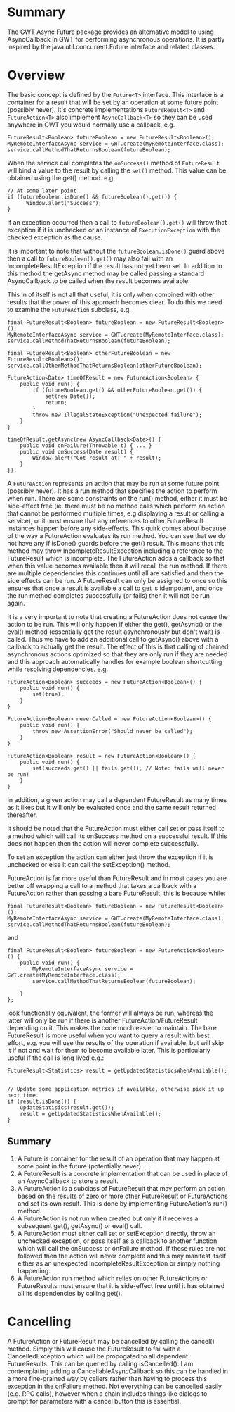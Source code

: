 # Summary #
The GWT Async Future package provides an alternative model to using AsyncCallback in GWT for performing asynchronous operations.  It is partly inspired by the java.util.concurrent.Future interface and related classes.

# Overview #
The basic concept is defined by the `Future<T>` interface.  This interface is a container for a result that will be set by an operation at some future point (possibly never). It's concrete implementations `FutureResult<T>` and `FutureAction<T>` also implement `AsyncCallback<T>` so they can be used anywhere in GWT you would normally use a callback, e.g.

```
FutureResult<Boolean> futureBoolean = new FutureResult<Boolean>();
MyRemoteInterfaceAsync service = GWT.create(MyRemoteInterface.class);
service.callMethodThatReturnsBoolean(futureBoolean);
```

When the service call completes the `onSuccess()` method of `FutureResult` will bind a value to the result by calling the `set()` method.  This value can be obtained using the get() method. e.g.

```
// At some later point
if (futureBoolean.isDone() && futureBoolean().get()) {
      Window.alert("Success");
}
```

If an exception occurred then a call to `futureBoolean().get()` will throw that exception if it is unchecked or an instance of `ExecutionException` with the checked exception as the cause.

It is important to note that without the `futureBoolean.isDone()` guard above then a call to `futureBoolean().get()` may also fail with an IncompleteResultException if the result has not yet been set.  In addition to this method the getAsync method may be called passing a standard AsyncCallback to be called when the result becomes available.

This in of itself is not all that useful, it is only when combined with other results that the power of this approach becomes clear.  To do this we need to examine the `FutureAction` subclass, e.g.

```
final FutureResult<Boolean> futureBoolean = new FutureResult<Boolean>();
MyRemoteInterfaceAsync service = GWT.create(MyRemoteInterface.class);
service.callMethodThatReturnsBoolean(futureBoolean);

final FutureResult<Boolean> otherFutureBoolean = new FutureResult<Boolean>();
service.callOtherMethodThatReturnsBoolean(otherFutureBoolean);

FutureAction<Date> timeOfResult = new FutureAction<Boolean> {
    public void run() {
        if (futureBoolean.get() && otherFutureBoolean.get()) {
            set(new Date());
            return;
        }
        throw new IllegalStateException("Unexpected failure");
    }
}

timeOfResult.getAsync(new AsyncCallback<Date>() {
    public void onFailure(Throwable t) { ... }
    public void onSuccess(Date result) {
        Window.alert("Got result at: " + result);
    }
});
```


A `FutureAction` represents an action that may be run at some future point (possibly never).  It has a run method that specifies the action to perform when run.  There are some constraints on the run() method, either it must be side-effect free (ie. there must be no method calls which perform an action that cannot be performed multiple times, e.g displaying a result or calling a service), or it must ensure that any references to other FutureResult instances happen before any side-effects.  This quirk comes about because of the way a FutureAction evaluates its run method.  You can see that we do not have any if isDone() guards before the get() result.  This means that this method may throw IncompleteResultException including a reference to the FutureResult which is incomplete.  The FutureAction adds a callback so that when this value becomes available then it will recall the run method.  If there are multiple dependencies this continues until all are satisfied and then the side effects can be run.  A FutureResult can only be assigned to once so this ensures that once a result is available a call to get is idempotent, and once the run method completes successfully (or fails) then it will not be run again.

It is a very important to note that creating a FutureAction does not cause the action to be run.  This will only happen if either the get(), getAsync() or the eval() method (essentially get the result asynchronously but don't wait) is called.  Thus we have to add an additional call to getAsync() above with a callback to actually get the result.  The effect of this is that calling of chained asynchronous actions optimized so that they are only run if they are needed and this approach automatically handles for example boolean shortcutting while resolving dependencies.  e.g.

```
FutureAction<Boolean> succeeds = new FutureAction<Boolean>() {
    public void run() {
        set(true);
    }
}

FutureAction<Boolean> neverCalled = new FutureAction<Boolean>() {
    public void run() {
        throw new AssertionError("Should never be called");
    }
}

FutureAction<Boolean> result = new FutureAction<Boolean>() {
    public void run() {
        set(succeeds.get() || fails.get()); // Note: fails will never be run!
    }
}
```

In addition, a given action may call a dependent FutureResult as many times as it likes but it will only be evaluated once and the same result returned thereafter.

It should be noted that the FutureAction must either call set or pass itself to a method which will call its onSuccess method on a successful result.  If this does not happen then the action will never complete successfully.

To set an exception the action can either just throw the exception if it is unchecked or else it can call the setException() method.

FutureAction is far more useful than FutureResult and in most cases you are better off wrapping a call to a method that takes a callback with a FutureAction rather than passing a bare FutureResult, this is because while:

```
final FutureResult<Boolean> futureBoolean = new FutureResult<Boolean>();
MyRemoteInterfaceAsync service = GWT.create(MyRemoteInterface.class);
service.callMethodThatReturnsBoolean(futureBoolean);
```

and

```
final FutureResult<Boolean> futureBoolean = new FutureAction<Boolean>() {
    public void run() {
        MyRemoteInterfaceAsync service = GWT.create(MyRemoteInterface.class);
        service.callMethodThatReturnsBoolean(futureBoolean);

    }
};
```

look functionally equivalent, the former will always be run, whereas the latter will only be run if there is another FutureAction/FutureResult depending on it.  This makes the code much easier to maintain.  The bare FutureResult is more useful when you want to query a result with best effort, e.g. you will use the results of the operation if available, but will skip it if not and wait for them to become available later.  This is particularly useful if the call is long lived e.g.:

```
FutureResult<Statistics> result = getUpdatedStatisticsWhenAvailable();


// Update some application metrics if available, otherwise pick it up next time.
if (result.isDone()) {
    updateStatisics(result.get());
    result = getUpdatedStatisticsWhenAvailable();   
}
```

## Summary ##
  1. A Future is container for the result of an operation that may happen at some point in the future (potentially never).
  1. A FutureResult is a concrete implementation that can be used in place of an AsyncCallback to store a result.
  1. A FutureAction is a subclass of FutureResult that may perform an action based on the results of zero or more other FutureResult or FutureActions and set its own result.  This is done by implementing FutureAction's run() method.
  1. A FutureAction is not run when created but only if it receives a subsequent get(), getAsync() or eval() call.
  1. A FutureAction must either call set or setException directly, throw an unchecked exception, or pass itself as a callback to another function which will call the onSuccess or onFailure method.  If these rules are not  followed then the action will never complete and this may manifest itself either as an unexpected IncompleteResultException or simply nothing happening.
  1. A FutureAction run method which relies on other FutureActions or FutureResults must ensure that it is side-effect free until it has obtained all its dependencies by calling get().

# Cancelling #
A FutureAction or FutureResult may be cancelled by calling the cancel() method.  Simply this will cause the FutureResult to fail with a CancelledException which will be propogated to all dependent FutureResults.  This can be queried by calling isCancelled().  I am contemplating adding a CancellableAsyncCallback so this can be handled in a more fine-grained way by callers rather than having to process this exception in the onFailure method.  Not everything can be cancelled easily (e.g. RPC calls), however when a chain includes things like dialogs to prompt for parameters with a cancel button
this is essential.